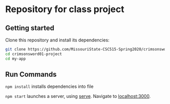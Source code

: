 # Repository for class project

## Getting started

Clone this repository and install its dependencies:

```bash
git clone https://github.com/MissouriState-CSC515-Spring2020/crimsonsword01-project.git
cd crimsonsword01-project
cd my-app
```

## Run Commands

`npm install` installs dependencies into file 

`npm start` launches a server, using [serve](https://github.com/zeit/serve). Navigate to [localhost:3000](http://localhost:3000).
